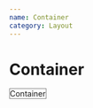 ```yaml
---
name: Container
category: Layout
---
```


# Container

<base-knobs src="./components.json" name="base-container">
<base-container style="border: 1px solid gray">Container</base-container>
</base-knobs>
